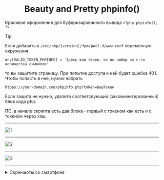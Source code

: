 <h1 align="center" color="#AFFFAF">Beauty and Pretty phpinfo()</h1>

Красивое оформление для буферизированного вывода `<?php phpinfo(); ?>`




> [!TIP]
> Если добавить в     `/etc/php/[version]/fpm/pool.d/www.conf` переменную окружения
>
>     env[VALID_TOKEN_PHPINFO] = 'Здесь ваш токен, он же набор из n-го количества символов'
>
> то вы защитите страницу. При попытке доступа к ней будет ошибка 401. Чтобы попасть в неё, нужно набрать
>
>     htpps://your-domain.com/phpinfo.php?token=ВашТокен
>    
> Если защита не нужна, удалите соответсвующий (закомментированный) блок кода php.
>
> ПС. в начале скрипта есть два блока - первый с токеном как есть и с токеном через хэш.


<hr>



![1](https://github.com/user-attachments/assets/365cd355-abdf-4773-a498-dad6bd494c1d)



<hr>


![2](https://github.com/user-attachments/assets/69322f92-8226-400d-8512-37ddb8894d34)



<hr>


![3](https://github.com/user-attachments/assets/e29bea63-19b1-45c2-8f5e-8bde748bd1cf)



<hr>


<details>
 <summary>Скриншоты со смартфона</summary>

<table>
  <tr>
    <th><center></center></th>
    <th><center></center></th>
    <th><center></center></th>
    <th><center></center></th>
  </tr>
  <tr>
    <td><center><img src="[https://github.com/user-attachments/assets/b15bee2e-06dd-4d95-8796-544978341530](https://github-production-user-asset-6210df.s3.amazonaws.com/3672314/425860909-b15bee2e-06dd-4d95-8796-544978341530.jpg?X-Amz-Algorithm=AWS4-HMAC-SHA256&X-Amz-Credential=AKIAVCODYLSA53PQK4ZA%2F20250429%2Fus-east-1%2Fs3%2Faws4_request&X-Amz-Date=20250429T073034Z&X-Amz-Expires=300&X-Amz-Signature=136740cc21f4f8022bda37484cca7956613d75d0a3e84360eb457c6f66d601c7&X-Amz-SignedHeaders=host)" height="400"></center></td>
    <td><center><img src="[https://github.com/user-attachments/assets/b7282439-a7ea-4322-b917-4f263504cc5c](https://github-production-user-asset-6210df.s3.amazonaws.com/3672314/425860504-b7282439-a7ea-4322-b917-4f263504cc5c.jpg?X-Amz-Algorithm=AWS4-HMAC-SHA256&X-Amz-Credential=AKIAVCODYLSA53PQK4ZA%2F20250429%2Fus-east-1%2Fs3%2Faws4_request&X-Amz-Date=20250429T073052Z&X-Amz-Expires=300&X-Amz-Signature=928bd84bc52bf5f68be4782a67bd8f26da455ca0e6b783861ccbf545da2ef199&X-Amz-SignedHeaders=host)" height="400"></center></td>
    <td><center><img src="[https://github.com/user-attachments/assets/4aa1edc6-4921-4381-b694-5383828f8927](https://github-production-user-asset-6210df.s3.amazonaws.com/3672314/425860528-4aa1edc6-4921-4381-b694-5383828f8927.jpg?X-Amz-Algorithm=AWS4-HMAC-SHA256&X-Amz-Credential=AKIAVCODYLSA53PQK4ZA%2F20250429%2Fus-east-1%2Fs3%2Faws4_request&X-Amz-Date=20250429T073108Z&X-Amz-Expires=300&X-Amz-Signature=68365c19b75dd262b52807c8df5a4482a08e636e6c3ce6712b0184850cfdf89c&X-Amz-SignedHeaders=host)" height="400"></center></td>
    <td><center><img src="https://upl.pp.ua/425860573-25d24a96-0bc6-4f51-b2d5-444b0c6d6872.jpg" height="400"></center></td>
  </tr>
</table>

</details>
